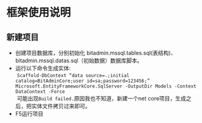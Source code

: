 # 框架使用说明

## 新建项目
* 创建项目数据库，分别初始化 bitadmin.mssql.tables.sql(表结构)、bitadmin.mssql.datas.sql（初始数据）数据库脚本。
* 运行以下命令生成实体:<br>
  `Scaffold-DbContext “data source=.;initial catalog=BitAdminCore;user id=sa;password=123456;” Microsoft.EntityFrameworkCore.SqlServer -OutputDir Models -Context DataContext -Force`<br>
  可能出现`Build failed.`原因我也不知道，新建一个net core项目，生成之后，把实体文件拷贝过来即可。<br>
* F5运行项目
